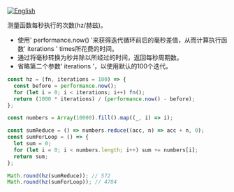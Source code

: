 
<a href="./README.md" target="_blank"><img src="https://img.shields.io/badge/-English-gray" alt="English"/></a>

测量函数每秒执行的次数(hz/赫兹)。

- 使用' performance.now() '来获得迭代循环前后的毫秒差值，从而计算执行函数' iterations ' times所花费的时间。
- 通过将毫秒转换为秒并除以所经过的时间，返回每秒周期数。
- 省略第二个参数' iterations '，以使用默认的100个迭代。

```js
const hz = (fn, iterations = 100) => {
  const before = performance.now();
  for (let i = 0; i < iterations; i++) fn();
  return (1000 * iterations) / (performance.now() - before);
};
```

```js
const numbers = Array(10000).fill().map((_, i) => i);

const sumReduce = () => numbers.reduce((acc, n) => acc + n, 0);
const sumForLoop = () => {
  let sum = 0;
  for (let i = 0; i < numbers.length; i++) sum += numbers[i];
  return sum;
};

Math.round(hz(sumReduce)); // 572
Math.round(hz(sumForLoop)); // 4784
```
